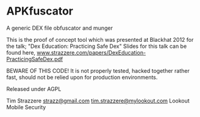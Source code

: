 APKfuscator
===========

A generic DEX file obfuscator and munger

This is the proof of concept tool which was presented at Blackhat 2012 for the talk;
"Dex Education: Practicing Safe Dex"
Slides for this talk can be found here, www.strazzere.com/papers/DexEducation-PracticingSafeDex.pdf

BEWARE OF THIS CODE!
It is not properly tested, hacked together rather fast, should not be relied upon for production environments.

Released under AGPL

Tim Strazzere
strazz@gmail.com
tim.strazzere@mylookout.com
Lookout Mobile Security